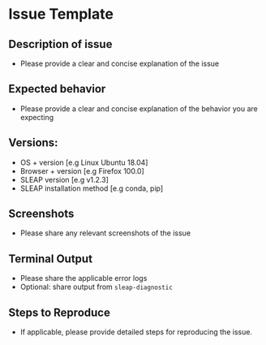 # Issue Template

## Description of issue

* Please provide a clear and concise explanation of the issue

## Expected behavior

* Please provide a clear and concise explanation of the behavior you are expecting

## Versions:
- OS + version [e.g Linux Ubuntu 18.04]
- Browser + version [e.g Firefox 100.0]
- SLEAP version [e.g v1.2.3]
- SLEAP installation method [e.g conda, pip]

## Screenshots

* Please share any relevant screenshots of the issue

## Terminal Output

* Please share the applicable error logs
* Optional: share output from `sleap-diagnostic`

## Steps to Reproduce

* If applicable, please provide detailed steps for reproducing the issue.
